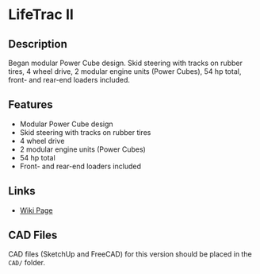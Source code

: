 # LifeTrac II

## Description
Began modular Power Cube design. Skid steering with tracks on rubber tires, 4 wheel drive, 2 modular engine units (Power Cubes), 54 hp total, front- and rear-end loaders included.

## Features
- Modular Power Cube design
- Skid steering with tracks on rubber tires
- 4 wheel drive
- 2 modular engine units (Power Cubes)
- 54 hp total
- Front- and rear-end loaders included

## Links
- [Wiki Page](https://wiki.opensourceecology.org/wiki/LifeTrac_II)

## CAD Files
CAD files (SketchUp and FreeCAD) for this version should be placed in the `CAD/` folder.